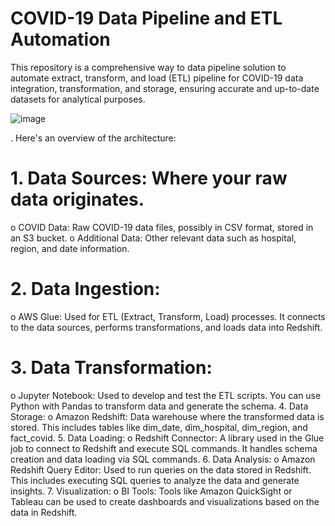 # COVID-19 Data Pipeline and ETL Automation

This repository is a  comprehensive way to data pipeline solution to automate  extract, transform, and load (ETL) pipeline for COVID-19 data integration, transformation, and storage, ensuring accurate and up-to-date datasets for analytical purposes.

![image](https://github.com/user-attachments/assets/043e5814-451e-48e0-b82a-cb6ce2c8f386)

. Here's an overview of the architecture:
# 1.	Data Sources: Where your raw data originates.
o	COVID Data: Raw COVID-19 data files, possibly in CSV format, stored in an S3 bucket.
o	Additional Data: Other relevant data such as hospital, region, and date information.
# 2.	Data Ingestion:
o	AWS Glue: Used for ETL (Extract, Transform, Load) processes. It connects to the data sources, performs transformations, and loads data into Redshift.
# 3.	Data Transformation:
o	Jupyter Notebook: Used to develop and test the ETL scripts. You can use Python with Pandas to transform data and generate the schema.
4.	Data Storage:
o	Amazon Redshift: Data warehouse where the transformed data is stored. This includes tables like dim_date, dim_hospital, dim_region, and fact_covid.
5.	Data Loading:
o	Redshift Connector: A library used in the Glue job to connect to Redshift and execute SQL commands. It handles schema creation and data loading via SQL commands.
6.	Data Analysis:
o	Amazon Redshift Query Editor: Used to run queries on the data stored in Redshift. This includes executing SQL queries to analyze the data and generate insights.
7.	Visualization:
o	BI Tools: Tools like Amazon QuickSight or Tableau can be used to create dashboards and visualizations based on the data in Redshift.
